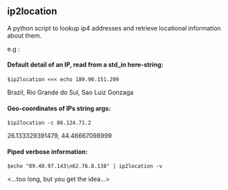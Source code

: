 ## ip2location
A python script to lookup ip4 addresses and retrieve locational information about them. 

e.g : 

#### Default detail of an IP, read from a std_in here-string:
`$ip2location <<< echo 189.90.151.209`

Brazil, Rio Grande do Sul, Sao Luiz Gonzaga

#### Geo-coordinates of IPs string args:
`$ip2location -c 86.124.71.2`

26.133329391479, 44.46667098999

#### Piped verbose information:
`$echo "89.40.97.143\n62.76.8.138" | ip2location -v`

<...too long, but you get the idea...>
